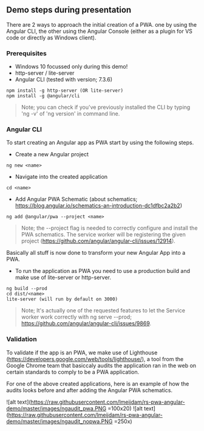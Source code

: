 ## Demo steps during presentation

There are 2 ways to approach the initial creation of a PWA. one by using the Angular CLI, the other using the Angular Console (either as a plugin for VS code or directly as Windows client).

### Prerequisites 
- Windows 10 focussed only during this demo!
- http-server / lite-server
- Angular CLI (tested with version; 7.3.6)

````
npm install -g http-server (OR lite-server)
npm install -g @angular/cli
````

> Note; you can check if you've previously installed the CLI by typing 'ng -v' of 'ng version' in command line.


### Angular CLI
To start creating an Angular app as PWA start by using the following steps.

- Create a new Angular project
````
ng new <name>
````

- Navigate into the created application
````
cd <name>
````

- Add Angular PWA Schematic (about schematics; https://blog.angular.io/schematics-an-introduction-dc1dfbc2a2b2)
````
ng add @angular/pwa --project <name>
````
> Note; the --project flag is needed to correctly configure and install the PWA schematics. The service worker will be registering the given project (https://github.com/angular/angular-cli/issues/12914). 

Basically all stuff is now done to transform your new Angular App into a PWA.

- To run the application as PWA you need to use a production build and make use of lite-server or http-server.
````
ng build --prod
cd dist/<name>
lite-server (will run by default on 3000)
````
> Note; It's actually one of the requested features to let the Service worker work correctly with ng serve --prod; https://github.com/angular/angular-cli/issues/9869.

### Validation

To validate if the app is an PWA, we make use of Lighthouse (https://developers.google.com/web/tools/lighthouse/), a tool from the Google Chrome team that basiccaly audits the application ran in the web on certain standards to comply to be a PWA application. 

For one of the above created applications, here is an example of how the audits looks before and after adding the Angular PWA schematics.

![alt text](https://raw.githubusercontent.com/lmeijdam/rs-pwa-angular-demo/master/images/ngaudit_pwa.PNG =100x20)
![alt text](https://raw.githubusercontent.com/lmeijdam/rs-pwa-angular-demo/master/images/ngaudit_nopwa.PNG =250x)







